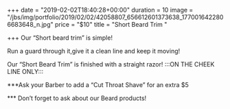 +++
date = "2019-02-02T18:40:28+00:00"
duration = 10
image = "/jbs/img/portfolio/2019/02/02/42058807_656612601373638_1770016422806683648_n.jpg"
price = "$10"
title = "Short Beard Trim "

+++
Our “Short beard trim” is simple!

Run a guard through it,give it a clean line and keep it moving!

Our “Short Beard Trim” is finished with a straight razor! :::ON THE CHEEK LINE ONLY:::

 ***Ask your Barber to add a “Cut Throat Shave” for an extra $5

\*** Don’t forget to ask about our Beard products!